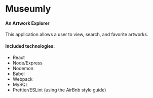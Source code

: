 # Museumly

#### An Artwork Explorer

This application allows a user to view, search, and favorite artworks.

#### Included technologies:

- React
- Node/Express
- Nodemon
- Babel
- Webpack
- MySQL
- Prettier/ESLint (using the AirBnb style guide)
